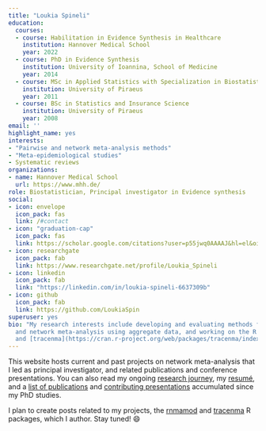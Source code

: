 ```yaml
---
title: "Loukia Spineli"
education:
  courses:
  - course: Habilitation in Evidence Synthesis in Healthcare
    institution: Hannover Medical School
    year: 2022
  - course: PhD in Evidence Synthesis
    institution: University of Ioannina, School of Medicine
    year: 2014
  - course: MSc in Applied Statistics with Specialization in Biostatistics and Biometry
    institution: University of Piraeus
    year: 2011
  - course: BSc in Statistics and Insurance Science
    institution: University of Piraeus
    year: 2008
email: ''
highlight_name: yes
interests:
- "Pairwise and network meta-analysis methods"
- "Meta-epidemiological studies"
- Systematic reviews
organizations:
- name: Hannover Medical School
  url: https://www.mhh.de/
role: Biostatistician, Principal investigator in Evidence synthesis
social:
- icon: envelope
  icon_pack: fas
  link: /#contact
- icon: "graduation-cap"
  icon_pack: fas
  link: https://scholar.google.com/citations?user=p55jwq0AAAAJ&hl=el&oi=ao
- icon: researchgate
  icon_pack: fab
  link: https://www.researchgate.net/profile/Loukia_Spineli
- icon: linkedin
  icon_pack: fab
  link: "https://linkedin.com/in/loukia-spineli-6637309b"
- icon: github
  icon_pack: fab
  link: https://github.com/LoukiaSpin
superuser: yes
bio: "My research interests include developing and evaluating methods for pairwise
  and network meta-analysis using aggregate data, and working on the R packages [rnmamod](https://cran.r-project.org/web/packages/rnmamod/index.html)
  and [tracenma](https://cran.r-project.org/web/packages/tracenma/index.html)."
---
```


This website hosts current and past projects on network meta-analysis that I led as principal investigator, and related publications and conference presentations. You can also read my ongoing [research journey](/biography/biography/), my [resumé](/resume/resume/), and a [list of publications](/publications/publications/) and [contributing presentations](/presentations/presentations/) accumulated since my PhD studies.

I plan to create posts related to my projects, the [rnmamod](https://cran.r-project.org/web/packages/rnmamod/index.html) and [tracenma](https://cran.r-project.org/web/packages/tracenma/index.html) R packages, which I author. Stay tuned! :smile: 
